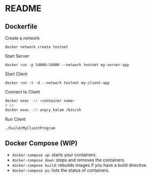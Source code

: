 # README


## Dockerfile

Create a network

`docker network create testnet`

Start Server

`docker run -p 54000:54000 --network testnet my-server-app`

Start Client

`docker run -t -d --network testnet my-client-app`

Connect to Client

```bash
docker exec -it <container name>
# ex
docker exec -it angry_kalam /bin/sh
```

Run Client

```bash
./build/MyClientProgram
```

## Docker Compose (WIP)

- `docker-compose up`: starts your containers.
- `docker-compose down`: stops and removes the containers.
- `docker-compose build`: rebuilds images if you have a build directive.
- `docker-compose ps`: lists the status of containers.
